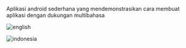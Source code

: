 Aplikasi android sederhana yang mendemonstrasikan cara membuat aplikasi dengan dukungan multibahasa

![english](https://user-images.githubusercontent.com/44797767/148634858-d94ed371-e69d-4747-a668-3be3f60e1f17.gif)


![indonesia](https://user-images.githubusercontent.com/44797767/148634881-d5f149ed-b94e-43f2-b83a-3d16ee960597.gif)
